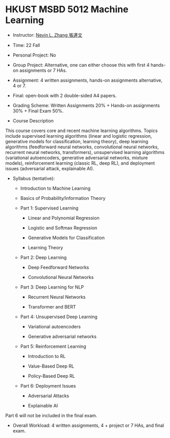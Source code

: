 # HKUST MSBD 5012 Machine Learning

- Instructor: [Nevin L. Zhang 張連文](https://www.cse.ust.hk/faculty/lzhang/)

- Time: 22 Fall

- Personal Project: No

- Group Project: Alternative, one can either choose this with first 4 hands-on assignments or 7 HAs.

- Assignment: 4 written assignments, hands-on assignments alternative, 4 or 7.

- Final: open-book with 2 double-sided A4 papers. 

- Grading Scheme: Written Assignments 20% + Hands-on assignments 30% + Final Exam 50%.

- Course Description

This course covers core and recent machine learning algorithms. Topics include supervised learning algorithms (linear and logistic regression, generative models for classification, learning theory), deep learning algorithms (feedforward neural networks, convolutional neural networks, recurrent neural networks, transformers), unsupervised learning algorithms (variational autoencoders, generative adversarial networks, mixture models), reinforcement learning (classic RL, deep RL), and deployment issues (adversarial attack, explainable AI).

- Syllabus (tentative):

    - Introduction to Machine Learning

    - Basics of Probability/Information Theory

    - Part 1: Supervised Learning

        - Linear and Polynomial Regression

        - Logistic and Softmax Regression

        - Generative Models for Classification

        - Learning Theory

    - Part 2: Deep Learning

        - Deep Feedforward Networks

        - Convolutional Neural Networks

    - Part 3: Deep Learning for NLP

        - Recurrent Neural Networks

        - Transformer and BERT

    - Part 4: Unsupervised Deep Learning

        - Variational autoencoders

        - Generative adversarial networks

    - Part 5: Reinforcement Learning

        - Introduction to RL

        - Value-Based Deep RL

        - Policy-Based Deep RL

    - Part 6: Deployment Issues

        - Adversarial Attacks

        - Explainable AI

Part 6 will not be included in the final exam. 

- Overall Workload: 4 written assignments, 4 + project or 7 HAs, and final exam.
